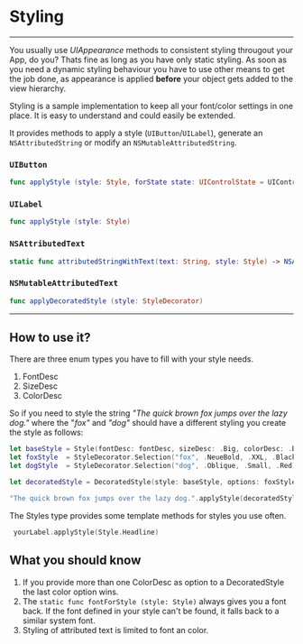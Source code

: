 # Styling
___
 
You usually use *UIAppearance* methods to consistent styling througout your App, do you?
Thats fine as long as you have only static styling. As soon as you need a dynamic styling
behaviour you have to use other means to get the job done, as appearance is applied **before**
your object gets added to the view hierarchy.

Styling is a sample implementation to keep all your font/color settings in one place. It is easy
to understand and could easily be extended. 



It provides methods to apply a style (`UIButton`/`UILabel`), generate an `NSAttributedString` or
modify an `NSMutableAttributedString`.
 
### `UIButton`

```swift
func applyStyle (style: Style, forState state: UIControlState = UIControlState.Normal)
```

### `UILabel`

```swift
func applyStyle (style: Style)
```

### `NSAttributedText`

```swift
static func attributedStringWithText(text: String, style: Style) -> NSAttributedString
```

### `NSMutableAttributedText`

```swift
func applyDecoratedStyle (style: StyleDecorator)
```

-------------------

## How to use it?
There are three enum types you have to fill with your style needs.
1. FontDesc
2. SizeDesc
3. ColorDesc

So if you need to style the string *"The quick brown fox jumps over the lazy dog."* where the "*fox"*
and *"dog"* should have a different styling you create the style as follows:

```swift
let baseStyle = Style(fontDesc: fontDesc, sizeDesc: .Big, colorDesc: .Blue)
let foxStyle  = StyleDecorator.Selection("fox", .NeueBold, .XXL, .Black)
let dogStyle  = StyleDecorator.Selection("dog", .Oblique, .Small, .Red)

let decoratedStyle = DecoratedStyle(style: baseStyle, options: foxStyle, dogStyle)

"The quick brown fox jumps over the lazy dog.".applyStyle(decoratedStyle)
```
The Styles type provides some template methods for styles you use often.

```swift
 yourLabel.applyStyle(Style.Headline)
```

## What you should know

1. If you provide more than one ColorDesc as option to a DecoratedStyle the last color option wins.
2. The `static func fontForStyle (style: Style)` always gives you a font back. If the font defined in your style can't
be found, it falls back to a similar system font.
3. Styling of attributed text is limited to font an color.




